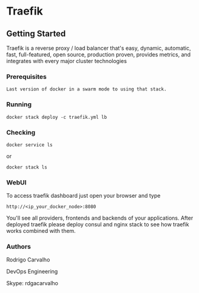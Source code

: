 # Traefik

## Getting Started

Traefik is a reverse proxy / load balancer that's easy, dynamic, automatic, fast, full-featured, open source, production proven, provides metrics, and integrates with every major cluster technologies

### Prerequisites

```
Last version of docker in a swarm mode to using that stack.
```

### Running
```
docker stack deploy -c traefik.yml lb
```

### Checking
```
docker service ls
```
or
```
docker stack ls
```

### WebUI
To access traefik dashboard just open your browser and type
```
http://<ip_your_docker_node>:8080
```

You'll see all providers, frontends and backends of your applications. 
After deployed traefik please deploy consul and nginx stack to see how traefik works combined with them. 

### Authors
Rodrigo Carvalho

DevOps Engineering

Skype: rdgacarvalho
